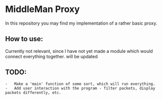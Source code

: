 # MiddleMan Proxy

In this repository you may find my implementation of a rather basic proxy. 

## How to use:

Currently not relevant, since I have not yet made a module which would connect everything together. will be updated

## TODO:
    -   Make a 'main' function of some sort, which will run everything.
    -   Add user interaction with the program - filter packets, display packets differently, etc.